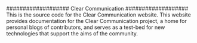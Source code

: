 ###################
Clear Communication
###################
This is the source code for  the Clear Communication website.
This website provides documentation for the Clear Communication project,
a home for personal blogs of contributors,
and serves as a test-bed for new technologies that support the aims of the community.
